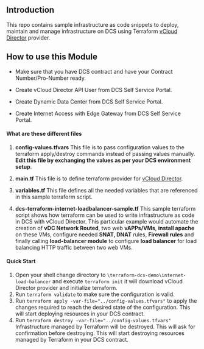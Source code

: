 ## Introduction
This repo contains sample infrastructure as code snippets to deploy, maintain and manage infrastructure on DCS using  Terraform [vCloud Director](https://www.terraform.io/docs/providers/vcd/index.html) provider.

## How to use this Module

* Make sure that you have DCS contract and have your Contract Number/Pro-Number ready.

* Create vCloud Director API User from DCS Self Service Portal.

* Create Dynamic Data Center from DCS Self Service Portal.

* Create Internet Access with Edge Gateway from DCS Self Service Portal.

#### What are these different files 
1. **config-values.tfvars** 
This file is to pass configuration values to the terraform apply/destroy commands instead of passing values manually. 
**Edit this file by exchanging the values as per your DCS environment setup**.
 
1. **main.tf** 
This file is to define terraform provider for [vCloud Director](https://github.com/terraform-providers/terraform-provider-vcd).

1. **variables.tf**
This file defines all the needed variables that are referenced in this sample terraform script. 

1. **dcs-terraform-internet-loadbalancer-sample.tf**
This sample terraform script shows how terraform can be used to write infrastructure as code in DCS with vCloud Director. This particular example would automate the creation of **vDC Network Routed**, two web **vAPPs/VMs**, **install apache** on these VMs, configure needed **SNAT, DNAT** rules, **Firewall rules** and finally calling **load-balancer module** to configure **load balancer** for load balancing HTTP traffic between two web VMs.

 

#### Quick Start  

1. Open your shell change directory to `\terraform-dcs-demo\internet-load-balancer` and execute `terraform init` it will download vCloud Director provider and initialize terraform.
1. Run `terraform validate` to make sure the configuration is valid.
1. Run `terraform apply -var-file="../config-values.tfvars"` to apply the changes required to reach the desired state of the configuration. This will start deploying resources in your DCS contract.
1. Run `terraform destroy -var-file="../config-values.tfvars"` Infrastructure managed by Terraform will be destroyed. This will ask for confirmation before destroying. This will start destroying resources managed by Terraform in your DCS contract.
